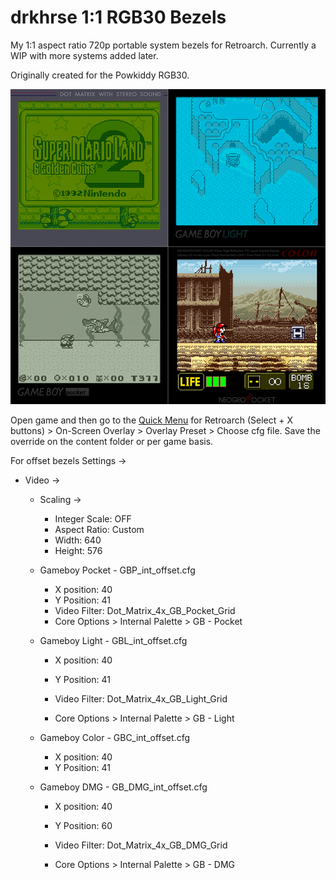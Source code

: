 # drkhrse 1:1 RGB30 Bezels
My 1:1 aspect ratio 720p portable system bezels for Retroarch. Currently a WIP with more systems added later.

Originally created for the Powkiddy RGB30.

![Screenshot](/screenshots/overview.png)

Open game and then go to the [Quick Menu](https://github.com/OnionUI/Onion/wiki/Global-Shortcuts) for Retroarch (Select + X buttons) > On-Screen Overlay > Overlay Preset > Choose cfg file. Save the override on the content folder or per game basis.

For offset bezels
Settings ->
- Video ->
  - Scaling ->
    - Integer Scale: OFF
    - Aspect Ratio: Custom
    - Width: 640
    - Height: 576

  - Gameboy Pocket - GBP_int_offset.cfg
    - X position: 40 
    - Y Position: 41	
    - Video Filter: Dot_Matrix_4x_GB_Pocket_Grid
    - Core Options > Internal Palette > GB - Pocket
		
  - Gameboy Light - GBL_int_offset.cfg
    - X position: 40
    - Y Position: 41
			
    - Video Filter: Dot_Matrix_4x_GB_Light_Grid
    - Core Options > Internal Palette > GB - Light

  - Gameboy Color - GBC_int_offset.cfg
    - X position: 40
    - Y Position: 41
		
  - Gameboy DMG - GB_DMG_int_offset.cfg
    - X position: 40
    - Y Position: 60
   
    - Video Filter: Dot_Matrix_4x_GB_DMG_Grid
    - Core Options > Internal Palette > GB - DMG
